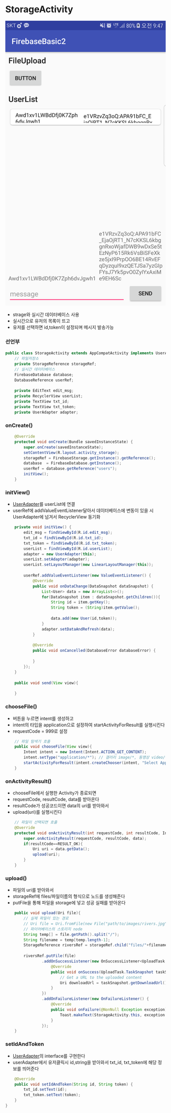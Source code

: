 # StorageActivity
![예시](https://github.com/kps990515/ProgrammingStudy/blob/master/Android/FirebaseBasic2/app/Screenshot_20171101-094747.png)
- strage와 실시간 데이터베이스 사용
- 실시간으로 유저의 목록이 뜨고
- 유저를 선택하면 id,token이 설정되며 메시지 발송가능

### 선언부

```java
public class StorageActivity extends AppCompatActivity implements UserAdapter.Callback{
    // 파일저장소
    private StorageReference storageRef;
    // 실시간 데이터베이스
    FirebaseDatabase database;
    DatabaseReference userRef;

    private EditText edit_msg;
    private RecyclerView userList;
    private TextView txt_id;
    private TextView txt_token;
    private UserAdapter adapter;
```

### onCreate()
```java
    @Override
    protected void onCreate(Bundle savedInstanceState) {
        super.onCreate(savedInstanceState);
        setContentView(R.layout.activity_storage);
        storageRef = FirebaseStorage.getInstance().getReference();
        database  = FirebaseDatabase.getInstance();
        userRef = database.getReference("users");
        initView();
    }
```

### initView()
- [UserAdapter](https://github.com/kps990515/ProgrammingStudy/tree/master/Android/FirebaseBasic2/app/src/README.md)를 userList에 연결
- userRef에 addValueEventListener달아서 데이터베이스에 변동이 있을 시 UserAdapter에 넘겨서 RecyclerView 동기화

```java
    private void initView() {
        edit_msg = findViewById(R.id.edit_msg);
        txt_id = findViewById(R.id.txt_id);
        txt_token = findViewById(R.id.txt_token);
        userList = findViewById(R.id.userList);
        adapter = new UserAdapter(this);
        userList.setAdapter(adapter);
        userList.setLayoutManager(new LinearLayoutManager(this));

        userRef.addValueEventListener(new ValueEventListener() {
            @Override
            public void onDataChange(DataSnapshot dataSnapshot) {
                List<User> data = new ArrayList<>();
                for(DataSnapshot item : dataSnapshot.getChildren()){
                    String id = item.getKey();
                    String token = (String)item.getValue();

                    data.add(new User(id,token));
                }
                adapter.setDataAndRefresh(data);
            }

            @Override
            public void onCancelled(DatabaseError databaseError) {

            }
        });
    }

    public void send(View view){

    }
```

### chooseFile()
- 버튼을 누르면 intent를 생성하고
- intent의 타입을 application으로 설정하여 startActivityForResult를 실행시킨다
- requestCode = 999로 설정

```java
    // 파일 탐색기 호출
    public void chooseFile(View view){
        Intent intent = new Intent(Intent.ACTION_GET_CONTENT);
        intent.setType("application/*"); // 갤러리 image/*, 동영상 video/*
        startActivityForResult(intent.createChooser(intent, "Select App"), 999);
    }
```

### onActivityResult()
- chooseFile에서 실행한 Activity가 종료되면
- requestCode, resultCode, data를 받아온다
- resultCode가 성공코드이면 data의 uri를 받아와서
- upload(uri)를 실행시킨다

```java
    // 파일이 선택되면 호출
    @Override
    protected void onActivityResult(int requestCode, int resultCode, Intent data) {
        super.onActivityResult(requestCode, resultCode, data);
        if(resultCode==RESULT_OK){
            Uri uri = data.getData();
            upload(uri);
        }
    }
```

### upload()
- 파일의 uri를 받아와서
- storageRef에 files/파일이름의 형식으로 노드를 생성해준다
- putFile을 통해 파일을 storage에 넣고 성공 실패를 받아온다

```java
    public void upload(Uri file){
        // 실제 파일이 있는 경로
        // Uri file = Uri.fromFile(new File("path/to/images/rivers.jpg"));
        // 파이어베이스의 스토리지 node
        String temp[] = file.getPath().split("/");
        String filename = temp[temp.length-1];
        StorageReference riversRef = storageRef.child("files/"+filename);

        riversRef.putFile(file)
                .addOnSuccessListener(new OnSuccessListener<UploadTask.TaskSnapshot>() {
                    @Override
                    public void onSuccess(UploadTask.TaskSnapshot taskSnapshot) {
                        // Get a URL to the uploaded content
                        Uri downloadUrl = taskSnapshot.getDownloadUrl();
                    }
                })
                .addOnFailureListener(new OnFailureListener() {
                    @Override
                    public void onFailure(@NonNull Exception exception) {
                        Toast.makeText(StorageActivity.this, exception.getMessage(),Toast.LENGTH_SHORT).show();
                    }
                });
    }
```

### setIdAndToken
- [UserAdapter](https://github.com/kps990515/ProgrammingStudy/tree/master/Android/FirebaseBasic2/app/src/README.md)의 interface를 구현한다
- userAdapter에서 유저클릭시 id,string을 받아와서 txt_id, txt_token에 해당 정보를 띄어준다

```java
    @Override
    public void setIdAndToken(String id, String token) {
        txt_id.setText(id);
        txt_token.setText(token);
    }
}
```
